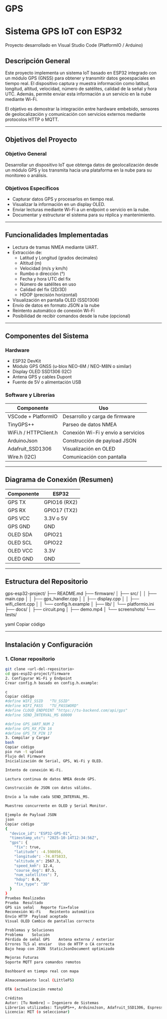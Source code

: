 # GPS
# Sistema GPS IoT con ESP32  
Proyecto desarrollado en Visual Studio Code (PlatformIO / Arduino)

## Descripción General
Este proyecto implementa un sistema IoT basado en ESP32 integrado con un módulo GPS (GNSS) para obtener y transmitir datos geoespaciales en tiempo real. El dispositivo captura y muestra información como latitud, longitud, altitud, velocidad, número de satélites, calidad de la señal y hora UTC. Además, permite enviar esta información a un servicio en la nube mediante Wi-Fi.

El objetivo es demostrar la integración entre hardware embebido, sensores de geolocalización y comunicación con servicios externos mediante protocolos HTTP o MQTT.

---

## Objetivos del Proyecto

### Objetivo General
Desarrollar un dispositivo IoT que obtenga datos de geolocalización desde un módulo GPS y los transmita hacia una plataforma en la nube para su monitoreo o análisis.

### Objetivos Específicos
- Capturar datos GPS y procesarlos en tiempo real.
- Visualizar la información en un display OLED.
- Enviar lecturas mediante Wi-Fi a un endpoint o servicio en la nube.
- Documentar y estructurar el sistema para su réplica y mantenimiento.

---

## Funcionalidades Implementadas
- Lectura de tramas NMEA mediante UART.
- Extracción de:
  - Latitud y Longitud (grados decimales)
  - Altitud (m)
  - Velocidad (m/s y km/h)
  - Rumbo o dirección (°)
  - Fecha y hora UTC del fix
  - Número de satélites en uso
  - Calidad del fix (2D/3D)
  - HDOP (precisión horizontal)
- Visualización en pantalla OLED (SSD1306)
- Envío de datos en formato JSON a la nube
- Reintento automático de conexión Wi-Fi
- Posibilidad de recibir comandos desde la nube (opcional)

---

## Componentes del Sistema

### Hardware
- ESP32 DevKit
- Módulo GPS GNSS (u-blox NEO-6M / NEO-M8N o similar)
- Display OLED SSD1306 (I2C)
- Antena GPS y cables Dupont
- Fuente de 5V o alimentación USB

### Software y Librerías
| Componente | Uso |
|------------|-----------------------------|
| VSCode + PlatformIO | Desarrollo y carga de firmware |
| TinyGPS++ | Parseo de datos NMEA |
| WiFi.h / HTTPClient.h | Conexión Wi-Fi y envío a servicios |
| ArduinoJson | Construcción de payload JSON |
| Adafruit_SSD1306 | Visualización en OLED |
| Wire.h (I2C) | Comunicación con pantalla |

---

## Diagrama de Conexión (Resumen)

| Componente | ESP32 |
|------------|-----------------|
| GPS TX | GPIO16 (RX2) |
| GPS RX | GPIO17 (TX2) |
| GPS VCC | 3.3V o 5V |
| GPS GND | GND |
| OLED SDA | GPIO21 |
| OLED SCL | GPIO22 |
| OLED VCC | 3.3V |
| OLED GND | GND |

---

## Estructura del Repositorio

gps-esp32-project/
├── README.md
├── firmware/
│ ├── src/
│ │ ├── main.cpp
│ │ ├── gps_handler.cpp
│ │ ├── display.cpp
│ │ ├── wifi_client.cpp
│ │ └── config.h.example
│ ├── lib/
│ └── platformio.ini
├── docs/
│ ├── circuit.png
│ ├── demo.mp4
│ └── screenshots/
└── tests/

yaml
Copiar código

---

## Instalación y Configuración

### 1. Clonar repositorio
```bash
git clone <url-del-repositorio>
cd gps-esp32-project/firmware
2. Configurar Wi-Fi y Endpoint
Crear config.h basado en config.h.example:

c
Copiar código
#define WIFI_SSID   "TU_SSID"
#define WIFI_PASS   "TU_PASSWORD"
#define CLOUD_ENDPOINT "https://tu-backend.com/api/gps"
#define SEND_INTERVAL_MS 60000

#define GPS_UART_NUM 2
#define GPS_RX_PIN 16
#define GPS_TX_PIN 17
3. Compilar y Cargar
bash
Copiar código
pio run -t upload
Flujo del Firmware
Inicialización de Serial, GPS, Wi-Fi y OLED.

Intento de conexión Wi-Fi.

Lectura continua de datos NMEA desde GPS.

Construcción de JSON con datos válidos.

Envío a la nube cada SEND_INTERVAL_MS.

Muestreo concurrente en OLED y Serial Monitor.

Ejemplo de Payload JSON
json
Copiar código
{
  "device_id": "ESP32-GPS-01",
  "timestamp_utc": "2025-10-14T12:34:56Z",
  "gps": {
    "fix": true,
    "latitude": -4.598056,
    "longitude": -74.075833,
    "altitude_m": 2567.3,
    "speed_kmh": 12.4,
    "course_deg": 87.5,
    "num_satellites": 7,
    "hdop": 0.9,
    "fix_type": "3D"
  }
}
Pruebas Realizadas
Prueba	Resultado
GPS sin señal	Reporte fix=false
Reconexión Wi-Fi	Reintento automático
Envío HTTP	Payload aceptado
Visual OLED	Cambio de pantallas correcto

Problemas y Soluciones
Problema	Solución
Pérdida de señal GPS	Antena externa / exterior
Errores TLS al enviar	Uso de HTTP o CA correcta
Bajo heap con JSON	StaticJsonDocument optimizado

Mejoras Futuras
Soporte MQTT para comandos remotos

Dashboard en tiempo real con mapa

Almacenamiento local (LittleFS)

OTA (actualización remota)

Créditos
Autor: [Tu Nombre] — Ingeniero de Sistemas
Librerías utilizadas: TinyGPS++, ArduinoJson, Adafruit_SSD1306, Espressif Arduino Core
Licencia: MIT (o seleccionar)
